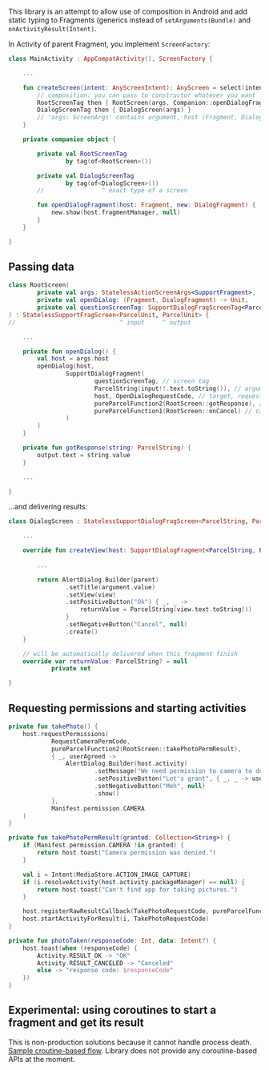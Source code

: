 
This library is an attempt to allow use of composition in Android
and add static typing to Fragments (generics instead of `setArguments(Bundle)` and `onActivityResult(Intent)`.

In Activity of parent Fragment, you implement `ScreenFactory`:

```kt
class MainActivity : AppCompatActivity(), ScreenFactory {

    ...

    fun createScreen(intent: AnyScreenIntent): AnyScreen = select(intent) {
        // composition: you can pass to constructor whatever you want
        RootScreenTag then { RootScreen(args, Companion::openDialogFragment, DialogScreenTag) }
        DialogScreenTag then { DialogScreen(args) }
        // 'args: ScreenArgs' contains argument, host (Fragment, DialogFragment, etc), and saved state
    }

    private companion object {

        private val RootScreenTag
                by tag(of<RootScreen>())

        private val DialogScreenTag
                by tag(of<DialogScreen>())
        //                ^ exact type of a screen

        fun openDialogFragment(host: Fragment, new: DialogFragment) {
            new.show(host.fragmentManager, null)
        }
    }

}
```

## Passing data

```kt
class RootScreen(
        private val args: StatelessActionScreenArgs<SupportFragment>,
        private val openDialog: (Fragment, DialogFragment) -> Unit,
        private val questionScreenTag: SupportDialogFragScreenTag<ParcelString, ParcelString, *>
) : StatelessSupportFragScreen<ParcelUnit, ParcelUnit> {
//                             ^ input     ^ output

    ...

    private fun openDialog() {
        val host = args.host
        openDialog(host,
                SupportDialogFragment(
                        questionScreenTag, // screen tag
                        ParcelString(input!!.text.toString()), // argument
                        host, OpenDialogRequestCode, // target, requestCode
                        pureParcelFunction2(RootScreen::gotResponse), // response callback
                        pureParcelFunction1(RootScreen::onCancel) // cancellation callback
                )
        )
    }

    private fun gotResponse(string: ParcelString) {
        output.text = string.value
    }

    ...

}
```

...and delivering results:
```kt
class DialogScreen : StatelessSupportDialogFragScreen<ParcelString, ParcelString> {

    ...

    override fun createView(host: SupportDialogFragment<ParcelString, ParcelString>, parent: Context, argument: ParcelString): Dialog {
        
        ...

        return AlertDialog.Builder(parent)
                .setTitle(argument.value)
                .setView(view)
                .setPositiveButton("Ok") { _, _ ->
                    returnValue = ParcelString(view.text.toString())
                }
                .setNegativeButton("Cancel", null)
                .create()
    }

    // will be automatically delivered when this fragment finish
    override var returnValue: ParcelString? = null
            private set

}
```

## Requesting permissions and starting activities

```kt
private fun takePhoto() {
    host.requestPermissions(
            RequestCameraPermCode,
            pureParcelFunction2(RootScreen::takePhotoPermResult),
            { _, userAgreed ->
                AlertDialog.Builder(host.activity)
                        .setMessage("We need permission to camera to do this.")
                        .setPositiveButton("Let's grant", { _, _ -> userAgreed.run() })
                        .setNegativeButton("Meh", null)
                        .show()
            },
            Manifest.permission.CAMERA
    )
}

private fun takePhotoPermResult(granted: Collection<String>) {
    if (Manifest.permission.CAMERA !in granted) {
        return host.toast("Camera permission was denied.")
    }

    val i = Intent(MediaStore.ACTION_IMAGE_CAPTURE)
    if (i.resolveActivity(host.activity.packageManager) == null) {
        return host.toast("Can't find app for taking pictures.")
    }

    host.registerRawResultCallback(TakePhotoRequestCode, pureParcelFunction3(RootScreen::photoTaken))
    host.startActivityForResult(i, TakePhotoRequestCode)
}

private fun photoTaken(responseCode: Int, data: Intent?) {
    host.toast(when (responseCode) {
        Activity.RESULT_OK -> "OK"
        Activity.RESULT_CANCELED -> "Canceled"
        else -> "response code: $responseCode"
    })
}
```

## Experimental: using coroutines to start a fragment and get its result

This is non-production solutions because it cannot handle process death.
[Sample croutine-based flow](/flawless-sample-app/src/main/kotlin/net/aquadc/flawlesssampleapp/flow/FlowScreen.kt).
Library does not provide any coroutine-based APIs at the moment.
